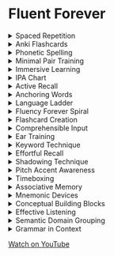 # Fluent Forever
<details>

<summary>Spaced Repetition</summary>

- Effective learning through spaced intervals, reinforcing memory over time.

- Optimizing long-term retention by reviewing material at increasing intervals.

- Minimizing study time while maximizing knowledge retention.

</details>

<details>

<summary>Anki Flashcards</summary>

- Creating custom flashcards using the Anki software for personalized learning.

- Implementing the active recall technique to reinforce memory.

- Customizing flashcards to focus on difficult or forgotten content.

</details>

<details>

<summary>Phonetic Spelling</summary>

- Learning pronunciation using the International Phonetic Alphabet (IPA).

- Mastering accurate pronunciation through phonetic symbols.

- Breaking down complex sounds into manageable components.

</details>

<details>

<summary>Minimal Pair Training</summary>

- Distinguishing similar-sounding words or sounds for language accuracy.

- Developing listening skills by recognizing subtle pronunciation differences.

- Improving language comprehension by contrasting minimal sound variations.

</details>

<details>

<summary>Immersive Learning</summary>

- Immersing oneself in the target language environment, like watching movies or reading books.

- Boosting fluency by exposing oneself to authentic language usage.

- Accelerating vocabulary acquisition through real-world context.

</details>

<details>

<summary>IPA Chart</summary>

- Utilizing the International Phonetic Alphabet chart for phonetic learning.

- Understanding sound systems and articulation using a visual reference.

- Enhancing language comprehension by connecting sounds to symbols.

</details>

<details>

<summary>Active Recall</summary>

- Recalling information from memory instead of passive reading or listening.

- Strengthening memory retrieval by active engagement.

- Enhancing learning efficiency through self-testing.

</details>

<details>

<summary>Anchoring Words</summary>

- Linking new vocabulary to familiar words or images for better retention.

- Creating mental connections to solidify word meanings.

- Accelerating vocabulary acquisition by associating with known concepts.

</details>

<details>

<summary>Language Ladder</summary>

- Building a hierarchy of language skills, starting with basic building blocks.

- Systematically advancing language proficiency step by step.

- Accelerating overall learning by mastering foundational elements first.

</details>

<details>

<summary>Fluency Forever Spiral</summary>

- Continuous language learning with spiraling cycles of improvement.

- Achieving ever-increasing language proficiency over time.

- Accelerating fluency by revisiting and reinforcing skills at regular intervals.

</details>

<details>

<summary>Flashcard Creation</summary>

- Generating personalized flashcards for effective vocabulary retention.

- Customizing flashcards to focus on personal language goals.

- Accelerating vocabulary acquisition through active participation.

</details>

<details>

<summary>Comprehensible Input</summary>

- Exposing learners to language that is just beyond their current proficiency level.

- Enhancing language acquisition by stretching comprehension abilities.

- Accelerating language learning through gradual challenges.

</details>

<details>

<summary>Ear Training</summary>

- Developing the ability to hear and reproduce foreign sounds accurately.

- Enhancing language pronunciation through auditory discrimination.

- Accelerating language learning by improving listening skills.

</details>

<details>

<summary>Keyword Technique</summary>

- Using keywords to associate new words with their meanings.

- Enhancing vocabulary retention by creating memorable associations.

- Accelerating vocabulary acquisition through mental hooks.

</details>

<details>

<summary>Effortful Recall</summary>

- Recalling information under challenging conditions for stronger memory formation.

- Improving long-term retention through active and difficult recall.

- Accelerating learning by pushing memory limits.

</details>

<details>

<summary>Shadowing Technique</summary>

- Imitating native speakers to improve pronunciation and intonation.

- Enhancing language fluency by mimicking natural speech patterns.

- Accelerating language learning through imitation.

</details>

<details>

<summary>Pitch Accent Awareness</summary>

- Understanding pitch and intonation patterns in a language.

- Enhancing comprehension and fluency through intonation awareness.

- Accelerating language learning by mastering prosody.

</details>

<details>

<summary>Timeboxing</summary>

- Setting specific time limits for language learning sessions.

- Enhancing productivity and focus through time management.

- Accelerating progress by maintaining a consistent study routine.

</details>

<details>

<summary>Associative Memory</summary>

- Creating mental links between concepts or words for better retention.

- Enhancing memory by forming associations between unrelated items.

- Accelerating learning by leveraging the power of connections.

</details>

<details>

<summary>Mnemonic Devices</summary>

- Using memory aids like acronyms or rhymes to recall information.

- Enhancing memory retention by creating memorable associations.

- Accelerating learning by making complex information more accessible.

</details>

<details>

<summary>Conceptual Building Blocks</summary>

- Breaking down complex ideas into simpler components for better understanding.

- Enhancing comprehension by deconstructing complex topics.

- Accelerating thinking through systematic analysis.

</details>

<details>

<summary>Effective Listening</summary>

- Active and engaged listening to improve language comprehension.

- Enhancing language skills through attentive listening practices.

- Accelerating language learning by refining listening abilities.

</details>

<details>

<summary>Semantic Domain Grouping</summary>

- Grouping words based on related meanings or themes for better retention.

- Enhancing vocabulary acquisition by organizing words thematically.

- Accelerating language learning through semantic categorization.

</details>

<details>

<summary>Grammar in Context</summary>

- Studying grammar rules within the context of meaningful sentences.

- Enhancing language proficiency through practical grammar application.

- Accelerating language learning by understanding grammar in real-world usage.

</details>


<a href="https://www.youtube.com/watch?v=1yFwoidgHuc&list=PLDLrZRydP0jVSXgulZANrMXHuammi1Rtx&pp=iAQB" target="_blank">Watch on YouTube</a>
